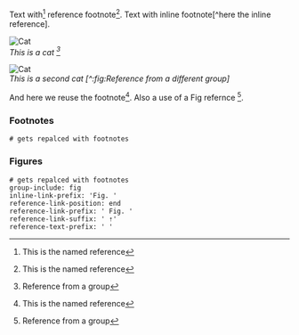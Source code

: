 <link href="https://fonts.googleapis.com/css?family=Open+Sans:400,700&display=swap" rel="stylesheet">
<style>
  html {
    font-family: 'Open Sans', sans-serif;
    margin: 2rem;
  }
  img {
    display: block;
  }
</style>

Text with[^test] reference footnote[^test].
Text with inline footnote[^here the inline reference].

![Cat](http://placekitten.com/g/80/120)
_This is a cat [^:fig:pic]_

![Cat](http://placekitten.com/g/80/120)
_This is a second cat [^:fig:Reference from a different group]_

And here we reuse the footnote[^test].
Also a use of a Fig refernce [^:fig:pic].

<!-- refs -->

[^test]: This is the named reference
[^:fig:pic]: Reference from a group

### Footnotes

```references
# gets repalced with footnotes
```

### Figures

```references
# gets repalced with footnotes
group-include: fig
inline-link-prefix: 'Fig. '
reference-link-position: end
reference-link-prefix: ' Fig. '
reference-link-suffix: ' ⇡'
reference-text-prefix: ' '
```
